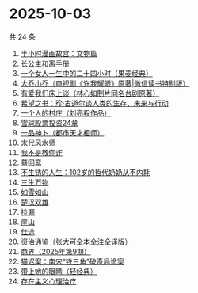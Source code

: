 # 2025-10-03

共 24 条

<!-- BEGIN WEREAD -->
<!-- 最后更新时间 2025-10-03 13:24:20 +0800 -->
1. [半小时漫画故宫：文物篇](https://weread.qq.com/web/bookDetail/06a32200813aba724g0146b7)
1. [长公主和离手册](https://weread.qq.com/web/bookDetail/1ec326b0813aba730g013f38)
1. [一个女人一生中的二十四小时（果麦经典）](https://weread.qq.com/web/bookDetail/bcc32220813aba6bbg013071)
1. [大乔小乔（电视剧《许我耀眼》原著|微信读书特别版）](https://weread.qq.com/web/bookDetail/1ae327f0813aba7fag017585)
1. [有爱我们床上谈（林心如制片同名台剧原著）](https://weread.qq.com/web/bookDetail/17632910813aba76cg012502)
1. [希望之书：珍·古道尔谈人类的生存、未来与行动](https://weread.qq.com/web/bookDetail/5e132cb0813ab7630g012ff2)
1. [一个人的村庄（刘亮程作品）](https://weread.qq.com/web/bookDetail/3d332b4053962d3d3f9f7ce)
1. [雪球股票投资24章](https://weread.qq.com/web/bookDetail/2f032be0813aba75fg011b7a)
1. [一品神卜（都市天才相师）](https://weread.qq.com/web/bookDetail/34b32b90813aba555g0105ad)
1. [末代风水师](https://weread.qq.com/web/bookDetail/77332520813aba722g010c64)
1. [我不是教你诈](https://weread.qq.com/web/bookDetail/14232ed0813ab6d8fg019a70)
1. [蓦回鸾](https://weread.qq.com/web/bookDetail/14b321d0813aba723g011c1b)
1. [不生锈的人生：102岁的哲代奶奶从不内耗](https://weread.qq.com/web/bookDetail/77232620813aba06dg01442d)
1. [三生万物](https://weread.qq.com/web/bookDetail/48432b50813ab9339g013f3f)
1. [如雪如山](https://weread.qq.com/web/bookDetail/b6232ea0729dc73eb62a3c2)
1. [楚汉双雄](https://weread.qq.com/web/bookDetail/d03320f07228ea96d03ca21)
1. [捡漏](https://weread.qq.com/web/bookDetail/fa8324f0813aba75eg015764)
1. [崖山](https://weread.qq.com/web/bookDetail/c4132250813aba76eg014c67)
1. [仕途](https://weread.qq.com/web/bookDetail/016325a0813aba6e3g014bf8)
1. [资治通鉴（张大可全本全注全译版）](https://weread.qq.com/web/bookDetail/33532d70813aba6ccg011cd8)
1. [商界（2025年第9期）](https://weread.qq.com/web/bookDetail/03f32750813aba78cg010878)
1. [猫迟案：南宋“铁三角”破奇局诡案](https://weread.qq.com/web/bookDetail/a6332650813aba6a9g012871)
1. [带上她的眼睛（轻经典）](https://weread.qq.com/web/bookDetail/0f032480813ab9f2bg0128ad)
1. [存在主义心理治疗](https://weread.qq.com/web/bookDetail/538320a0813ab83e4g01836b)
<!-- END WEREAD -->